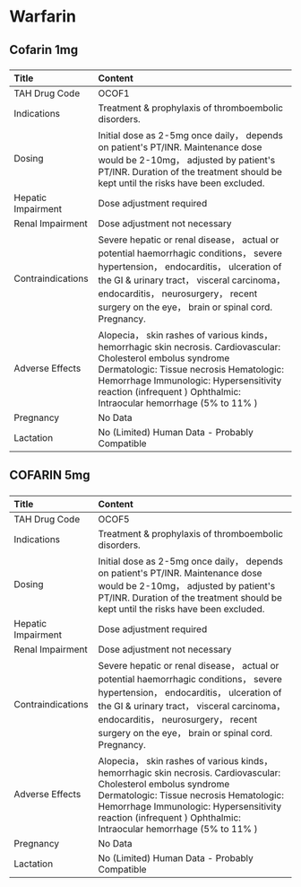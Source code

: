 # Warfarin

## Cofarin 1mg

##### 

| Title              | Content                                                                                                                                                                                                                                                                      |
|:-------------------|:-----------------------------------------------------------------------------------------------------------------------------------------------------------------------------------------------------------------------------------------------------------------------------|
| TAH Drug Code      | OCOF1                                                                                                                                                                                                                                                                        |
| Indications        | Treatment & prophylaxis of thromboembolic disorders.                                                                                                                                                                                                                         |
| Dosing             | Initial dose as 2-5mg once daily， depends on patient's PT/INR. Maintenance dose would be 2-10mg， adjusted by patient's PT/INR. Duration of the treatment should be kept until the risks have been excluded.                                                                |
| Hepatic Impairment | Dose adjustment required                                                                                                                                                                                                                                                     |
| Renal Impairment   | Dose adjustment not necessary                                                                                                                                                                                                                                                |
| Contraindications  | Severe hepatic or renal disease， actual or potential haemorrhagic conditions， severe hypertension， endocarditis， ulceration of the GI & urinary tract， visceral carcinoma， endocarditis， neurosurgery， recent surgery on the eye， brain or spinal cord. Pregnancy.  |
| Adverse Effects    | Alopecia， skin rashes of various kinds， hemorrhagic skin necrosis. Cardiovascular: Cholesterol embolus syndrome Dermatologic: Tissue necrosis Hematologic: Hemorrhage Immunologic: Hypersensitivity reaction (infrequent ) Ophthalmic: Intraocular hemorrhage (5% to 11% ) |
| Pregnancy          | No Data                                                                                                                                                                                                                                                                      |
| Lactation          | No (Limited) Human Data - Probably Compatible                                                                                                                                                                                                                                |

## COFARIN 5mg

##### 

| Title              | Content                                                                                                                                                                                                                                                                      |
|:-------------------|:-----------------------------------------------------------------------------------------------------------------------------------------------------------------------------------------------------------------------------------------------------------------------------|
| TAH Drug Code      | OCOF5                                                                                                                                                                                                                                                                        |
| Indications        | Treatment & prophylaxis of thromboembolic disorders.                                                                                                                                                                                                                         |
| Dosing             | Initial dose as 2-5mg once daily， depends on patient's PT/INR. Maintenance dose would be 2-10mg， adjusted by patient's PT/INR. Duration of the treatment should be kept until the risks have been excluded.                                                                |
| Hepatic Impairment | Dose adjustment required                                                                                                                                                                                                                                                     |
| Renal Impairment   | Dose adjustment not necessary                                                                                                                                                                                                                                                |
| Contraindications  | Severe hepatic or renal disease， actual or potential haemorrhagic conditions， severe hypertension， endocarditis， ulceration of the GI & urinary tract， visceral carcinoma， endocarditis， neurosurgery， recent surgery on the eye， brain or spinal cord. Pregnancy.  |
| Adverse Effects    | Alopecia， skin rashes of various kinds， hemorrhagic skin necrosis. Cardiovascular: Cholesterol embolus syndrome Dermatologic: Tissue necrosis Hematologic: Hemorrhage Immunologic: Hypersensitivity reaction (infrequent ) Ophthalmic: Intraocular hemorrhage (5% to 11% ) |
| Pregnancy          | No Data                                                                                                                                                                                                                                                                      |
| Lactation          | No (Limited) Human Data - Probably Compatible                                                                                                                                                                                                                                |

